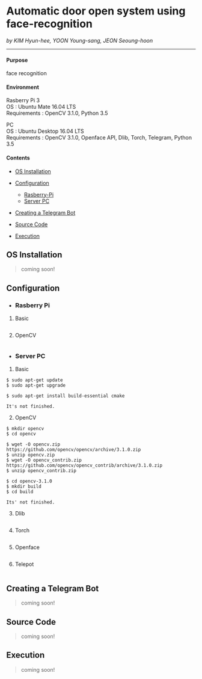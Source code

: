 # Automatic door open system using face-recognition
_by KIM Hyun-hee, YOON Young-sang, JEON Seoung-hoon_
* * *

#### Purpose
face recognition

#### Environment
Rasberry Pi 3  
OS : Ubuntu Mate 16.04 LTS  
Requirements : OpenCV 3.1.0, Python 3.5  

PC  
OS : Ubuntu Desktop 16.04 LTS  
Requirements : OpenCV 3.1.0, Openface API, Dlib, Torch, Telegram, Python 3.5
  
#### Contents
- [OS Installation](#INSTALL)

- [Configuration](#CONFIGURATION)
  - [Rasberry-Pi](#RASP)
  - [Server PC](#SERVER)

- [Creating a Telegram Bot](#TELEGRAM)

- [Source Code](#CODE)

- [Execution](#EXECUTION)

<a id="INSTALL"></a> 
## OS Installation 
> coming soon!

<a id="CONFIGURATION"></a>
## Configuration

 <a id="RASP"></a>
 - ### Rasberry Pi 
 1. Basic
 ```
 ```
 2. OpenCV
 ```
 ```

<a id="SERVER"></a>
 - ### Server PC
 1. Basic
 ```
 $ sudo apt-get update
 $ sudo apt-get upgrade
 
 $ sudo apt-get install build-essential cmake
 
 It's not finished.
 ```
 2. OpenCV
 ```
 $ mkdir opencv
 $ cd opencv
 
 $ wget -O opencv.zip https://github.com/opencv/opencv/archive/3.1.0.zip
 $ unzip opencv.zip
 $ wget -O opencv_contrib.zip https://github.com/opencv/opencv_contrib/archive/3.1.0.zip
 $ unzip opencv_contrib.zip
 
 $ cd opencv-3.1.0
 $ mkdir build
 $ cd build
 
 Its' not finished.
 ```
 
 3. Dlib
 ```
 ```
 
 4. Torch
 ```
 ```
 
 5. Openface
 ```
 ```
 
 6. Telepot
 ```
 ```
 
<a id="TELEGRAM"></a>
## Creating a Telegram Bot 
> coming soon!

<a id="CODE"></a>
## Source Code 
> coming soon!

<a id="EXECUTION"></a>
## Execution
> coming soon!
